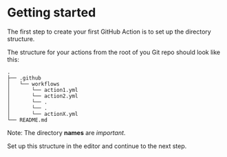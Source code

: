 # Getting started

The first step to create your first GitHub Action is to set up the directory structure.

The structure for your actions from the root of you Git repo should look like this:

```
.
├── .github
│   └── workflows
│       └── action1.yml
│       └── action2.yml
│       └── .
│       └── .
│       └── actionX.yml
└── README.md
```

Note: The directory **names** are *important*.

Set up this structure in the editor and continue to the next step.
